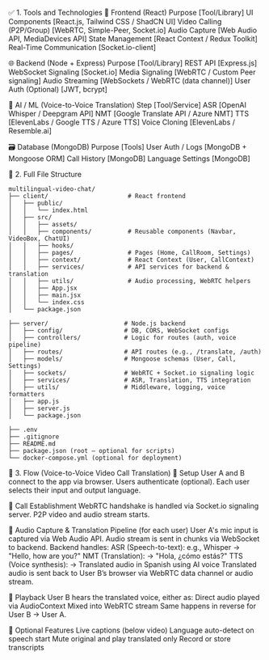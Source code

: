 ✅ 1. Tools and Technologies
🔧 Frontend (React)
Purpose	                        [Tool/Library]
UI Components	            [React.js, Tailwind CSS / ShadCN UI]
Video Calling (P2P/Group)	[WebRTC, Simple-Peer, Socket.io]
Audio Capture	            [Web Audio API, MediaDevices API]
State Management	        [React Context / Redux Toolkit]
Real-Time Communication	    [Socket.io-client]

🌐 Backend (Node + Express)
Purpose	                [Tool/Library]
REST API	            [Express.js]
WebSocket Signaling	    [Socket.io]
Media Signaling	        [WebRTC / Custom Peer signaling]
Audio Streaming	        [WebSockets / WebRTC (data channel)]
User Auth (Optional)	[JWT, bcrypt]

🧠 AI / ML (Voice-to-Voice Translation)
Step	                [Tool/Service]
ASR	                [OpenAI Whisper / Deepgram API]
NMT	                [Google Translate API / Azure NMT]
TTS	                [ElevenLabs / Google TTS / Azure TTS]
Voice Cloning	    [ElevenLabs / Resemble.ai]

🗃️ Database (MongoDB)
    Purpose	                    [Tools]
    User Auth / Logs	[MongoDB + Mongoose ORM]
    Call History	    [MongoDB]
    Language Settings	[MongoDB]


📁 2. Full File Structure

    multilingual-video-chat/
    ├── client/                      # React frontend
    │   ├── public/
    │   │   └── index.html
    │   ├── src/
    │   │   ├── assets/
    │   │   ├── components/          # Reusable components (Navbar, VideoBox, ChatUI)
    │   │   ├── hooks/
    │   │   ├── pages/               # Pages (Home, CallRoom, Settings)
    │   │   ├── context/             # React Context (User, CallContext)
    │   │   ├── services/            # API services for backend & translation
    │   │   ├── utils/               # Audio processing, WebRTC helpers
    │   │   ├── App.jsx
    │   │   ├── main.jsx
    │   │   └── index.css
    │   └── package.json

    ├── server/                     # Node.js backend
    │   ├── config/                 # DB, CORS, WebSocket configs
    │   ├── controllers/            # Logic for routes (auth, voice pipeline)
    │   ├── routes/                 # API routes (e.g., /translate, /auth)
    │   ├── models/                 # Mongoose schemas (User, Call, Settings)
    │   ├── sockets/                # WebRTC + Socket.io signaling logic
    │   ├── services/               # ASR, Translation, TTS integration
    │   ├── utils/                  # Middleware, logging, voice formatters
    │   ├── app.js
    │   ├── server.js
    │   └── package.json

    ├── .env
    ├── .gitignore
    ├── README.md
    ├── package.json (root – optional for scripts)
    └── docker-compose.yml (optional for deployment)



🔁 3. Flow (Voice-to-Voice Video Call Translation)
🔸 Setup
    User A and B connect to the app via browser.
    Users authenticate (optional).
    Each user selects their input and output language.

🔸 Call Establishment
    WebRTC handshake is handled via Socket.io signaling server.
    P2P video and audio stream starts.

🔸 Audio Capture & Translation Pipeline (for each user)
    User A's mic input is captured via Web Audio API.
    Audio stream is sent in chunks via WebSocket to backend.
    Backend handles:
        ASR (Speech-to-text): e.g., Whisper → "Hello, how are you?"
        NMT (Translation): → "Hola, ¿cómo estás?"
        TTS (Voice synthesis): → Translated audio in Spanish using AI voice
    Translated audio is sent back to User B’s browser via WebRTC data channel or audio stream.

🔸 Playback
    User B hears the translated voice, either as:
        Direct audio played via AudioContext
        Mixed into WebRTC stream
    Same happens in reverse for User B → User A.

🔸 Optional Features
    Live captions (below video)
    Language auto-detect on speech start
    Mute original and play translated only
    Record or store transcripts